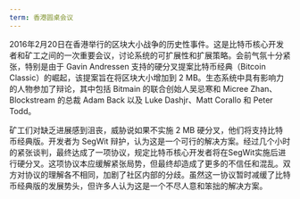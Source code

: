 ```yaml
---
term: 香港圆桌会议
---
```

2016年2月20日在香港举行的区块大小战争的历史性事件。这是比特币核心开发者和矿工之间的一次重要会议，讨论系统的可扩展性和扩展策略。会前气氛十分紧张，特别是由于 Gavin Andressen 支持的硬分叉提案比特币经典（Bitcoin Classic）的崛起，该提案旨在将区块大小增加到 2 MB。生态系统中具有影响力的人物参加了辩论，其中包括 Bitmain 的联合创始人吴忌寒和 Micree Zhan、Blockstream 的总裁 Adam Back 以及 Luke Dashjr、Matt Corallo 和 Peter Todd。

矿工们对缺乏进展感到沮丧，威胁说如果不实施 2 MB 硬分叉，他们将支持比特币经典版。开发者为 SegWit 辩护，认为这是一个可行的解决方案。经过几个小时的紧张谈判，最终达成了一项协议，规定比特币核心开发者将在SegWit实施后进行硬分叉。这项协议本应缓解紧张局势，但最终却造成了更多的不信任和混乱。双方对协议的理解各不相同，加剧了社区内部的分歧。虽然这一协议暂时减缓了比特币经典版的发展势头，但许多人认为这是一个不尽人意和笨拙的解决方案。